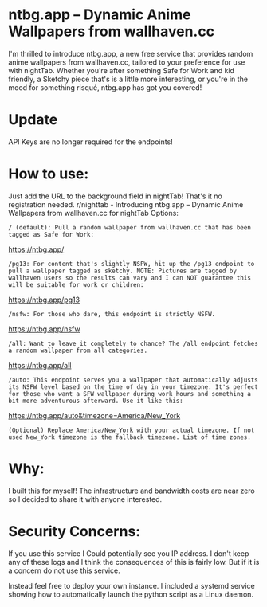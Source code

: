 # ntbg.app – Dynamic Anime Wallpapers from wallhaven.cc

I'm thrilled to introduce ntbg.app, a new free service that provides random anime wallpapers from wallhaven.cc, tailored to your preference for use with nightTab. Whether you're after something Safe for Work and kid friendly, a Sketchy piece that's is a little more interesting, or you're in the mood for something risqué, ntbg.app has got you covered!

# Update
API Keys are no longer required for the endpoints!

# How to use:

Just add the URL to the background field in nightTab! That's it no registration needed.
r/nighttab - Introducing ntbg.app – Dynamic Anime Wallpapers from wallhaven.cc for nightTab
Options:

    / (default): Pull a random wallpaper from wallhaven.cc that has been tagged as Safe for Work:


https://ntbg.app/


    /pg13: For content that's slightly NSFW, hit up the /pg13 endpoint to pull a wallpaper tagged as sketchy. NOTE: Pictures are tagged by wallhaven users so the results can vary and I can NOT guarantee this will be suitable for work or children:


https://ntbg.app/pg13


    /nsfw: For those who dare, this endpoint is strictly NSFW.


https://ntbg.app/nsfw


    /all: Want to leave it completely to chance? The /all endpoint fetches a random wallpaper from all categories.


https://ntbg.app/all


    /auto: This endpoint serves you a wallpaper that automatically adjusts its NSFW level based on the time of day in your timezone. It's perfect for those who want a SFW wallpaper during work hours and something a bit more adventurous afterward. Use it like this:

https://ntbg.app/auto&timezone=America/New_York

    (Optional) Replace America/New_York with your actual timezone. If not used New_York timezone is the fallback timezone. List of time zones.

# Why:

I built this for myself! The infrastructure and bandwidth costs are near zero so I decided to share it with anyone interested.

# Security Concerns:

If you use this service I Could potentially see you IP address. I don't keep any of these logs and I think the consequences of this is fairly low. But if it is a concern do not use this service.

Instead feel free to deploy your own instance. I included a systemd service showing how to automatically launch the python script as a Linux daemon.

